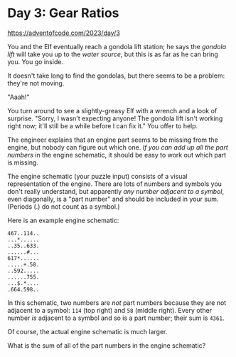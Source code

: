 # Day 3: Gear Ratios

<https://adventofcode.com/2023/day/3>

You and the Elf eventually reach a gondola lift station; he says the *gondola*
*lift* will take you up to the *water source*, but this is as far as he can
bring you. You go inside.

It doesn't take long to find the gondolas, but there seems to be a problem:
they're not moving.

"Aaah!"

You turn around to see a slightly-greasy Elf with a wrench and a look of
surprise. "Sorry, I wasn't expecting anyone! The gondola lift isn't working
right now; it'll still be a while before I can fix it." You offer to help.

The engineer explains that an engine part seems to be missing from the engine,
but nobody can figure out which one. *If you can add up all the part numbers* in
the engine schematic, it should be easy to work out which part is missing.

The engine schematic (your puzzle input) consists of a visual representation of
the engine. There are lots of numbers and symbols you don't really understand,
but apparently *any number adjacent to a symbol*, even diagonally, is a
"part number" and should be included in your sum.
(Periods (.) do not count as a symbol.)

Here is an example engine schematic:

```unspecified
467..114..
...*......
..35..633.
......#...
617*......
.....+.58.
..592.....
......755.
...$.*....
.664.598..
```

In this schematic, two numbers are *not* part numbers because they are not
adjacent to a symbol: `114` (top right) and `58` (middle right). Every other
number *is* adjacent to a symbol and so is a part number; their sum is `4361`.

Of course, the actual engine schematic is much larger.

What is the sum of all of the part numbers in the engine schematic?
